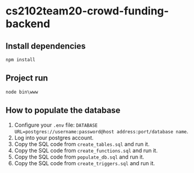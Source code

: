 # cs2102team20-crowd-funding-backend

## Install dependencies

```text
npm install
```

## Project run

```text
node bin\www
```

## How to populate the database

1. Configure your `.env` file: `DATABASE URL=postgres://username:password@host address:port/database name`.
2. Log into your postgres account.
3. Copy the SQL code from `create_tables.sql` and run it.
4. Copy the SQL code from `create_functions.sql` and run it.
5. Copy the SQL code from `populate_db.sql` and run it.
6. Copy the SQL code from `create_triggers.sql` and run it.
